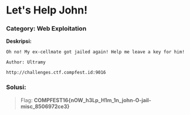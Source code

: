 # Let's Help John!
### Category: Web Exploitation

**Deskripsi:**
```
Oh no! My ex-cellmate got jailed again! Help me leave a key for him!

Author: Ultramy

http://challenges.ctf.compfest.id:9016
```
### Solusi:


> Flag: **COMPFEST16{nOW_h3Lp_H1m_1n_john-O-jail-misc_8506972ce3}**
